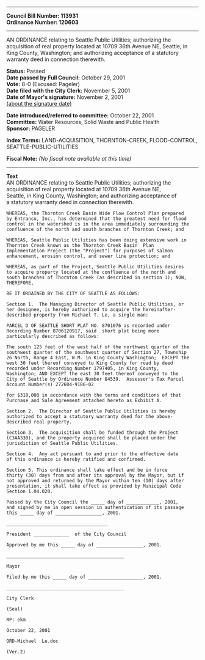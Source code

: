 * * * * *  
  
**Council Bill Number: [](#h0)[](#h2)113931**   
**Ordinance Number: 120603**  
  
* * * * *  
  
AN ORDINANCE relating to Seattle Public Utilities; authorizing the acquisition of real property located at 10709 36th Avenue NE, Seattle, in King County, Washington; and authorizing acceptance of a statutory warranty deed in connection therewith.  
  
**Status:** Passed   
**Date passed by Full Council:** October 29, 2001   
**Vote:** 8-0 (Excused: Pageler)   
**Date filed with the City Clerk:** November 5, 2001   
**Date of Mayor's signature:** November 2, 2001   
[(about the signature date)](/~public/approvaldate.htm)   
  
  
**Date introduced/referred to committee:** October 22, 2001   
**Committee:** Water Resources, Solid Waste and Public Health   
**Sponsor:** PAGELER   
  
**Index Terms:** LAND-ACQUISITION, THORNTON-CREEK, FLOOD-CONTROL, SEATTLE-PUBLIC-UTILITIES  
  
**Fiscal Note:** *(No fiscal note available at this time)*  
  
* * * * *  
  
**Text**  
    AN ORDINANCE relating to Seattle Public Utilities; authorizing the  
    acquisition of real property located at 10709 36th Avenue NE,  
    Seattle, in King County, Washington; and authorizing acceptance of  
    a statutory warranty deed in connection therewith.  
  
    WHEREAS, the Thornton Creek Basin Wide Flow Control Plan prepared  
    by Entranco, Inc., has determined that the greatest need for flood  
    control in the watershed is in the area immediately surrounding the  
    confluence of the north and south branches of Thornton Creek; and  
  
    WHEREAS, Seattle Public Utilities has been doing extensive work in  
    Thornton Creek known as the Thornton Creek Basin  Plan  
    Implementation Project (the "Project") for purposes of salmon  
    enhancement, erosion control, and sewer line protection; and  
  
    WHEREAS, as part of the Project, Seattle Public Utilities desires  
    to acquire property located at the confluence of the north and  
    south branches of Thornton Creek (as described in section 1); NOW,  
    THEREFORE,  
  
    BE IT ORDAINED BY THE CITY OF SEATTLE AS FOLLOWS:  
  
    Section 1.  The Managing Director of Seattle Public Utilities, or  
    her designee, is hereby authorized to acquire the hereinafter-  
    described property from Michael T. Le, a single man:  
  
    PARCEL D OF SEATTLE SHORT PLAT NO. 8701076 as recorded under  
    Recording Number 8706120917, said  short plat being more  
    particularly described as follows:  
  
    The south 125 feet of the west half of the northwest quarter of the  
    southwest quarter of the southwest quarter of Section 27, Township  
    26 North, Range 4 East, W.M. in King County Washington;  EXCEPT the  
    west 30 feet thereof conveyed to King County for road by deed  
    recorded under Recording Number 1797405, in King County,  
    Washington; AND EXCEPT the east 30 feet thereof conveyed to the  
    City of Seattle by Ordinance Number 84539.  Assessor's Tax Parcel  
    Account Number(s) 272604-9186-02  
  
    for $310,000 in accordance with the terms and conditions of that  
    Purchase and Sale Agreement attached hereto as Exhibit A.  
  
    Section 2.  The Director of Seattle Public Utilities is hereby  
    authorized to accept a statutory warranty deed for the above-  
    described real property.  
  
    Section 3.  The acquisition shall be funded through the Project  
    (C3AA330), and the property acquired shall be placed under the  
    jurisdiction of Seattle Public Utilities.  
  
    Section 4.  Any act pursuant to and prior to the effective date  
    of this ordinance is hereby ratified and confirmed.  
  
    Section 5. This ordinance shall take effect and be in force  
    thirty (30) days from and after its approval by the Mayor, but if  
    not approved and returned by the Mayor within ten (10) days after  
    presentation, it shall take effect as provided by Municipal Code  
    Section 1.04.020.  
  
    Passed by the City Council the _____ day of ____________, 2001,  
    and signed by me in open session in authentication of its passage  
    this _____ day of _________________, 2001.  
  
    _____________________________________  
  
    President _____________  of the City Council  
  
    Approved by me this _____ day of _________________, 2001.  
  
    ___________________________________________  
  
    Mayor  
  
    Filed by me this _____ day of ____________________, 2001.  
  
    ___________________________________________  
  
    City Clerk  
  
    (Seal)  
  
    RP: ekm  
  
    October 22, 2001  
  
    ORD-Michael  Le.doc  
  
    (Ver.2)  
